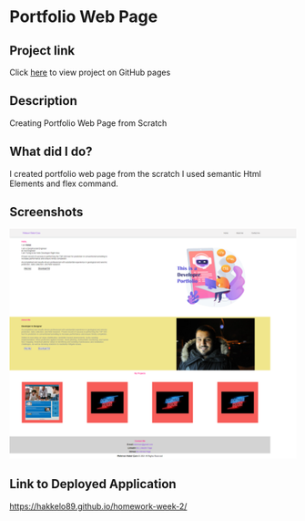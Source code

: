 # Portfolio Web Page

## Project link

Click [here](https://hakkelo89.github.io/homework-week-2/) to view project on GitHub pages

## Description

Creating Portfolio Web Page from Scratch

## What did I do?

I created portfolio web page from the scratch
I used semantic Html Elements and flex command.

## Screenshots

![Alt text](assets/images/portfolio-webpage-screencapture.png)

## Link to Deployed Application

https://hakkelo89.github.io/homework-week-2/
